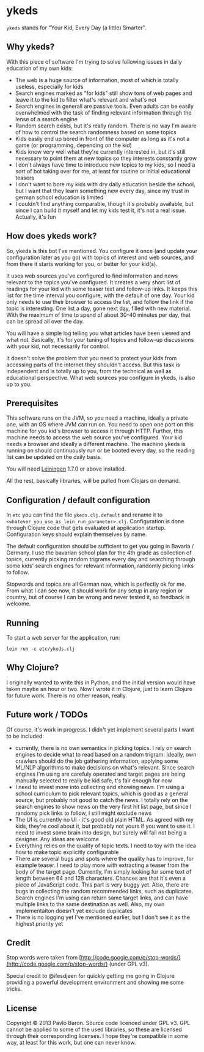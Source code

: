 # ykeds

`ykeds` stands for "Your Kid, Every Day (a little) Smarter".

## Why ykeds?

With this piece of software I'm trying to solve following issues in daily education of my own kids:

- The web is a huge source of information, most of which is totally useless, especially for kids
- Search engines marked as "for kids" still show tons of web pages and leave it to the kid to filter what's relevant and what's not
- Search engines in generall are passive tools. Even adults can be easily overwhelmed with the task of finding relevant information through the lense of a search engine
- Random search exists, but it's really random. There is no way I'm aware of how to control the search randomness based on some topics
- Kids easily end up bored in front of the computer as long as it's not a game (or programming, depending on the kid)
- Kids know very well what they're currently interested in, but it's still necessary to point them at new topics so they interests constantly grow
- I don't always have time to introduce new topics to my kids, so I need a sort of bot taking over for me, at least for routine or initial educational teasers
- I don't want to bore my kids with dry daily education beside the school, but I want that they learn something new every day, since my trust in german school education is limited
- I couldn't find anything comparable, though it's probably available, but since I can build it myself and let my kids test it, it's not a real issue. Actually, it's fun

## How does ykeds work?

So, ykeds is this bot I've mentioned. You configure it once (and update your configuration later as you go) with topics of interest and web sources, and from there it starts working for you, or better for your kid(s).

It uses web sources you've configured to find information and news relevant to the topics you've configured. It creates a very short list of readings for your kid with some teaser text and follow-up links. It keeps this list for the time interval you configure, with the default of one day. Your kid only needs to use their browser to access the list, and follow the link if the topic is interesting. One list a day, gone next day, filled with new material. With the maximum of time to spend of about 30-40 minutes per day, that can be spread all over the day.

You will have a simple log telling you what articles have been viewed and what not. Basically, it's for your tuning of topics and follow-up discussions with your kid, not necessarily for control.

It doesn't solve the problem that you need to protect your kids from accessing parts of the internet they shouldn't access. But this task is independent and is totally up to you, from the technical as well as educational perspective. What web sources you configure in ykeds, is also up to you.


## Prerequisites

This software runs on the JVM, so you need a machine, ideally a private one, with an OS where JVM can run on. You need to open one port on this machine for you kid's browser to access it through HTTP. Further, this machine needs to access the web source you've configured. Your kid needs a browser and ideally a different machine. The machine ykeds is running on should continuously run or be booted every day, so the reading list can be updated on the daily basis.

You will need [Leiningen][1] 1.7.0 or above installed.

[1]: https://github.com/technomancy/leiningen

All the rest, basically libraries, will be pulled from Clojars on demand.

## Configuration / default configuration

In `etc` you can find the file `ykeds.clj.default` and rename it to `<whatever_you_use_as_lein_run_parameter>.clj`. Configuration is done through Clojure code that gets evaluated at application startup. Configuration keys should explain themselves by name.

The default configuration should be sufficient to get you going in Bavaria / Germany. I use the bavarian school plan for the 4th grade as collection of topics, currently picking random trigrams every day and searching through some kids' search engines for relevant information, randomly picking links to follow.

Stopwords and topics are all German now, which is perfectly ok for me. From what I can see now, it should work for any setup in any region or country, but of course I can be wrong and never tested it, so feedback is welcome.

## Running

To start a web server for the application, run:

    lein run -c etc/ykeds.clj


## Why Clojure?

I originally wanted to write this in Python, and the initial version would have taken maybe an hour or two. Now I wrote it in Clojure, just to learn Clojure for future work. There is no other reason, really.

## Future work / TODOs

Of course, it's work in progress. I didn't yet implement several parts I want to be included:

* currently, there is no own semantics in picking topics. I rely on search engines to decide what to read based on a random trigram. Ideally, own crawlers should do the job gathering information, applying some ML/NLP algorithms to make decisions on what's relevant. Since search engines I'm using are carefuly operated and target pages are being manually selected to really be kid safe, t's fair enough for now
* I need to invest more into collecting and showing news. I'm using a school curriculum to pick relevant topics, which is good as a general source, but probably not good to catch the news. I totally rely on the search engines to show news on the very first hit list page, but since I randomy pick links to follow, I still might exclude news
* The UI is currently no UI - it's good old plain HTML. As agreed with my kids, they're cool about it, but probably not yours if you want to use it. I need to invest some brain into design, but surely will fail not being a designer. Any ideas are welcome
* Everything relies on the quality of topic texts. I need to toy with the idea how to make topic explicitly configurable
* There are several bugs and spots where the quality has to improve, for example teaser. I need to play more with extracting a teaser from the body of the target page. Currently, I'm simply looking for some text of length between 64 and 128 characters. Chances are that it's even a piece of JavaScript code. This part is very buggy yet. Also, there are bugs in collecting the random recommended links, such as duplicates. Search engines I'm using can return same target links, and can have multiple links to the same destination as well. Also, my own implementaiton doesn't yet exclude duplicates
* There is no logging yet I've mentioned earlier, but I don't see it as the highest priority yet

## Credit

Stop words were taken from [http://code.google.com/p/stop-words/](http://code.google.com/p/stop-words/) (under GPL v3).

Special credit to @ifesdjeen for quickly getting me going in Clojure providing a powerful development environment and showing me some tricks.

## License

Copyright © 2013 Pavlo Baron. Source code licenced under GPL v3. GPL cannot be applied to some of the used libraries, so these are licensed through their corresponding licenses. I hope they're compatible in some way, at least for this work, but one can never know.
